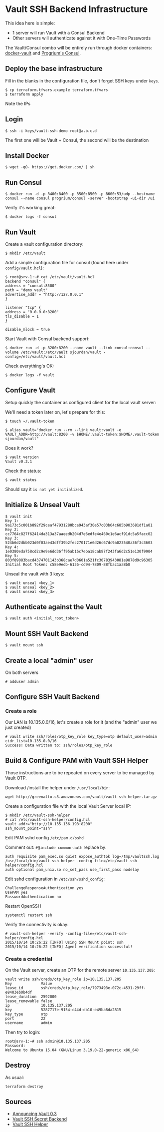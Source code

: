 # Vault SSH Backend Infrastructure

This idea here is simple:

* 1 server will run Vault with a Consul Backend
* Other servers will authenticate against it with One-Time Passwords

The Vault/Consul combo will be entirely run through docker containers: [docker-vault](https://github.com/sjourdan/docker-vault) and [Progrium's Consul](https://hub.docker.com/r/progrium/consul/).

## Deploy the base infrastructure

Fill in the blanks in the configuration file, don't forget SSH keys under `keys`.

    $ cp terraform.tfvars.example terraform.tfvars
    $ terraform apply

Note the IPs

## Login

    $ ssh -i keys/vault-ssh-demo root@a.b.c.d

The first one will be Vault + Consul, the second will be the destination

## Install Docker

    $ wget -qO- https://get.docker.com/ | sh

## Run Consul

    $ docker run -d -p 8400:8400 -p 8500:8500 -p 8600:53/udp --hostname consul --name consul progrium/consul -server -bootstrap -ui-dir /ui    
Verify it's working great:

    $ docker logs -f consul

## Run Vault

Create a vault configuration directory:

    $ mkdir /etc/vault

Add a simple configuration file for consul (found here under `config/vault.hcl`):

    $ root@srv-1:~# cat /etc/vault/vault.hcl
    backend "consul" {
    address = "consul:8500"
    path = "demo_vault"
    advertise_addr = "http://127.0.0.1"
    }

    listener "tcp" {
    address = "0.0.0.0:8200"
    tls_disable = 1
    }

    disable_mlock = true

Start Vault with Consul backend support:

    $ docker run -d -p 8200:8200 --name vault --link consul:consul --volume /etc/vault:/etc/vault sjourdan/vault -config=/etc/vault/vault.hcl

Check everything's OK:

    $ docker logs -f vault

## Configure Vault

Setup quickly the container as configured client for the local vault server:

We'll need a token later on, let's prepare for this:

    $ touch ~/.vault-token

    $ alias vault="docker run --rm --link vault:vault -e VAULT_ADDR=http://vault:8200 -v $HOME/.vault-token:$HOME/.vault-token sjourdan/vault"

Does it work?

    $ vault version
    Vault v0.3.1

Check the status:

    $ vault status

Should say it `is not yet initialized`.

## Initialize & Unseal Vault

    $ vault init
    Key 1: 9a173c5c001b892f29ceaf47931280bce943af30e57c03b64c685b903681df1a01
    Key 2: cc7764c827f62414da313a37aaeedb204d7e6edfe4e460c1e6acf91dc5a5facc02
    Key 3: 524b6d2dbb023d0f03ae43dff39b2fec270171e6d26c67dc9a023540a36f3c3603
    Key 4: 1e0380eda758cd2c9e9e6dd36ff95ab16c7eba18cab87f243fa6d2c51e130f9904
    Key 5: 803f89083bacd4374701143b368cae7d0601a521fc30783943081e9878d9c96305
    Initial Root Token: c58e9edb-6136-cd94-7809-88fbac1aa8b8

Unseal the vault with 3 keys:

    $ vault unseal <key_1>
    $ vault unseal <key_2>
    $ vault unseal <key_3>

## Authenticate against the Vault

    $ vault auth <initial_root_token>

## Mount SSH Vault Backend

    $ vault mount ssh

## Create a local "admin" user

On both servers

    # adduser admin

## Configure SSH Vault Backend

### Create a role

Our LAN is 10.135.0.0/16, let's create a role for it (and the "admin" user we just created)

    # vault write ssh/roles/otp_key_role key_type=otp default_user=admin cidr_list=10.135.0.0/16
    Success! Data written to: ssh/roles/otp_key_role

## Build & Configure PAM with Vault SSH Helper

Those instructions are to be repeated on every server to be managed by Vault OTP.

Download /install the helper under `/usr/local/bin`:

    wget http://greenalto.s3.amazonaws.com/vault/vault-ssh-helper.tar.gz

Create a configuration file with the local Vault Server local IP:

    $ mkdir /etc/vault-ssh-helper
    # cat /etc/vault-ssh-helper/config.hcl
    vault_addr="http://10.135.136.198:8200"
    ssh_mount_point="ssh"

Edit PAM sshd config `/etc/pam.d/sshd`

Comment out: `#@include common-auth`
replace by:
```
auth requisite pam_exec.so quiet expose_authtok log=/tmp/vaultssh.log /usr/local/bin/vault-ssh-helper -config-file=/etc/vault-ssh-helper/config.hcl
auth optional pam_unix.so no_set_pass use_first_pass nodelay
```

Edit sshd configuration in `/etc/ssh/sshd_config`:

    ChallengeResponseAuthentication yes
    UsePAM yes
    PasswordAuthentication no

Restart OpenSSH

    systemctl restart ssh

Verify the connectivity is okay:

    # vault-ssh-helper -verify -config-file=/etc/vault-ssh-helper/config.hcl
    2015/10/14 10:26:22 [INFO] Using SSH Mount point: ssh
    2015/10/14 10:26:22 [INFO] Agent verification successful!

### Create a credential

On the Vault server, create an OTP for the remote server `10.135.137.205`:

    vault write ssh/creds/otp_key_role ip=10.135.137.205
    Key             Value
    lease_id        ssh/creds/otp_key_role/7973493e-072c-4531-29ff-e8403eb0b4df
    lease_duration  2592000
    lease_renewable false
    ip              10.135.137.205
    key             5287717e-9154-c44d-db10-e49ba8da2815
    key_type        otp
    port            22
    username        admin

Then try to login:

    root@srv-1:~# ssh admin@10.135.137.205
    Password:
    Welcome to Ubuntu 15.04 (GNU/Linux 3.19.0-22-generic x86_64)

## Destroy

As usual:

    terraform destroy

## Sources

* [Announcing Vault 0.3](https://www.hashicorp.com/blog/vault-0.3.html)
* [Vault SSH Secret Backend](https://vaultproject.io/docs/secrets/ssh/index.html)
* [Vault SSH Helper](https://github.com/hashicorp/vault-ssh-helper)
